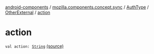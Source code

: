 [android-components](../../../index.md) / [mozilla.components.concept.sync](../../index.md) / [AuthType](../index.md) / [OtherExternal](index.md) / [action](./action.md)

# action

`val action: `[`String`](https://kotlinlang.org/api/latest/jvm/stdlib/kotlin/-string/index.html) [(source)](https://github.com/mozilla-mobile/android-components/blob/master/components/concept/sync/src/main/java/mozilla/components/concept/sync/OAuthAccount.kt#L85)